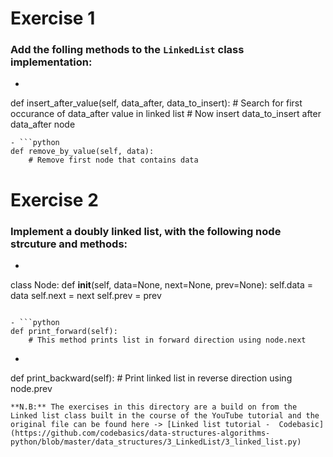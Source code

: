 # Exercise 1
### Add the folling methods to the `LinkedList` class implementation:
- ```python
def insert_after_value(self, data_after, data_to_insert):
    # Search for first occurance of data_after value in linked list
    # Now insert data_to_insert after data_after node
```
- ```python
def remove_by_value(self, data):
    # Remove first node that contains data
```

# Exercise 2
### Implement a doubly linked list, with the following node strcuture and methods:
- ```python
class Node:
    def __init__(self, data=None, next=None, prev=None):
        self.data = data
        self.next = next
        self.prev = prev
```

- ```python
def print_forward(self):
    # This method prints list in forward direction using node.next
```

- ```python
def print_backward(self):
    # Print linked list in reverse direction using node.prev
```
**N.B:** The exercises in this directory are a build on from the Linked list class built in the course of the YouTube tutorial and the original file can be found here -> [Linked list tutorial -  Codebasic](https://github.com/codebasics/data-structures-algorithms-python/blob/master/data_structures/3_LinkedList/3_linked_list.py)


